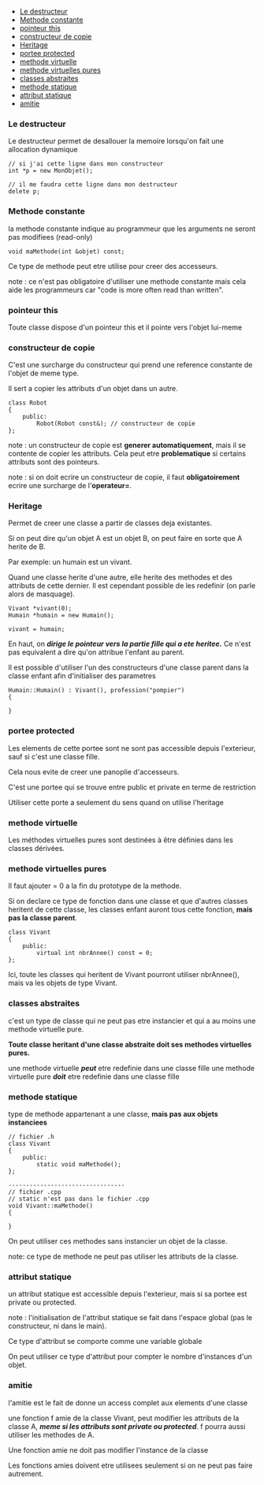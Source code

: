 
- [Le destructeur](#le-destructeur)
- [Methode constante](#methode-constante)
- [pointeur this](#pointeur-this)
- [constructeur de copie](#constructeur-de-copie)
- [Heritage](#heritage)
- [portee protected](#portee-protected)
- [methode virtuelle](#methode-virtuelle)
- [methode virtuelles pures](#methode-virtuelles-pures)
- [classes abstraites](#classes-abstraites)
- [methode statique](#methode-statique)
- [attribut statique](#attribut-statique)
- [amitie](#amitie)
### Le destructeur
Le destructeur permet de desallouer la memoire lorsqu'on fait une allocation dynamique 
```
// si j'ai cette ligne dans mon constructeur
int *p = new MonObjet();

// il me faudra cette ligne dans mon destructeur
delete p;
```

### Methode constante
la methode constante indique au programmeur que les arguments ne seront pas modifiees (read-only)
```
void maMethode(int &objet) const;
```
Ce type de methode peut etre utilise pour creer des accesseurs.

note : ce n'est pas obligatoire d'utiliser une methode constante mais cela aide les programmeurs car "code is more often read than written". 
### pointeur this
Toute classe dispose d'un pointeur this et il pointe vers l'objet lui-meme
### constructeur de copie
C'est une surcharge du constructeur qui prend une reference constante de l'objet de meme type.

Il sert a copier les attributs d'un objet dans un autre.
```
class Robot
{
    public:
        Robot(Robot const&); // constructeur de copie
};
```
note : un constructeur de copie est **generer automatiquement**, mais il se contente de copier les attributs. Cela peut etre **problematique** si certains attributs sont des pointeurs.

note : si on doit ecrire un constructeur de copie, il faut **obligatoirement** ecrire une surcharge de l'**operateur=**.

### Heritage
Permet de creer une classe a partir de classes deja existantes.

Si on peut dire qu'un objet A est un objet B, on peut faire en sorte que A herite de B.

Par exemple: un humain est un vivant.

Quand une classe herite d'une autre, elle herite des methodes et des attributs de cette dernier. Il est cependant possible de les redefinir (on parle alors de masquage).

```
Vivant *vivant(0);
Humain *humain = new Humain();

vivant = humain;
```

En haut, on ***dirige le pointeur vers la partie fille qui a ete heritee.*** 
Ce n'est pas equivalent a dire qu'on attribue l'enfant au parent.

Il est possible d'utiliser l'un des constructeurs d'une classe parent dans la classe enfant afin d'initialiser des parametres

```
Humain::Humain() : Vivant(), profession("pompier")
{

}
```
### portee protected
Les elements de cette portee sont ne sont pas accessible depuis l'exterieur, sauf si c'est une classe fille. 

Cela nous evite de creer une panoplie d'accesseurs. 

C'est une portee qui se trouve entre public et private en terme de restriction 

Utiliser cette porte a seulement du sens quand on utilise l'heritage

### methode virtuelle
Les méthodes virtuelles pures sont destinées à être définies dans les classes dérivées. 

### methode virtuelles pures
Il faut ajouter = 0 a la fin du prototype de la methode.

Si on declare ce type de fonction dans une classe et que d'autres classes heritent de cette classe, les classes enfant auront tous cette fonction, **mais pas la classe parent**.

```
class Vivant 
{
    public:
        virtual int nbrAnnee() const = 0; 
};
```

Ici, toute les classes qui heritent de Vivant pourront utiliser nbrAnnee(), mais va les objets de type Vivant.

### classes abstraites
c'est un type de classe qui ne peut pas etre instancier et qui a au moins une methode virtuelle pure.

**Toute classe heritant d'une classe abstraite doit ses methodes virtuelles pures.**

une methode virtuelle ***peut*** etre redefinie dans une classe fille
une methode virtuelle pure ***doit*** etre redefinie dans une classe fille

### methode statique
type de methode appartenant a une classe, **mais pas aux objets instanciees**

```
// fichier .h
class Vivant
{
    public:
        static void maMethode();
};

---------------------------------
// fichier .cpp
// static n'est pas dans le fichier .cpp
void Vivant::maMethode()
{
    
}
```

On peut utiliser ces methodes sans instancier un objet de la classe.

note: ce type de methode ne peut pas utiliser les attributs de la classe.

### attribut statique
un attribut statique est accessible depuis l'exterieur, mais si sa portee est private ou protected.

note : l'initialisation de l'attribut statique se fait dans l'espace global (pas le constructeur, ni dans le main).

Ce type d'attribut se comporte comme une variable globale

On peut utiliser ce type d'attribut pour compter le nombre d'instances d'un objet.

### amitie
l'amitie est le fait de donne un access complet aux elements d'une classe

une fonction f amie de la classe Vivant, peut modifier les attributs de la classe A, ***meme si les attributs sont private ou protected***. f pourra aussi utiliser les methodes de A.

Une fonction amie ne doit pas modifier l'instance de la classe

Les fonctions amies doivent etre utilisees seulement si on ne peut pas faire autrement.
